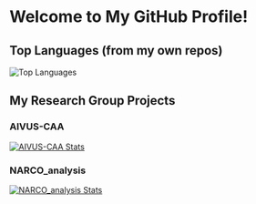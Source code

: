 # Welcome to My GitHub Profile!

## Top Languages (from my own repos)
![Top Languages](https://github-readme-stats.vercel.app/api/top-langs/?username=yungselm&layout=compact&count_private=true&include_all_commits=true&show_icons=true&theme=radical&hide=html,css)

## My Research Group Projects
### AIVUS-CAA
[![AIVUS-CAA Stats](https://github-readme-stats.vercel.app/api/pin/?username=AI-in-Cardiovascular-Medicine&repo=AIVUS-CAA)](https://github.com/AI-in-Cardiovascular-Medicine/AIVUS-CAA)

### NARCO_analysis
[![NARCO_analysis Stats](https://github-readme-stats.vercel.app/api/pin/?username=AI-in-Cardiovascular-Medicine&repo=NARCO_analysis)](https://github.com/AI-in-Cardiovascular-Medicine/NARCO_analysis)

